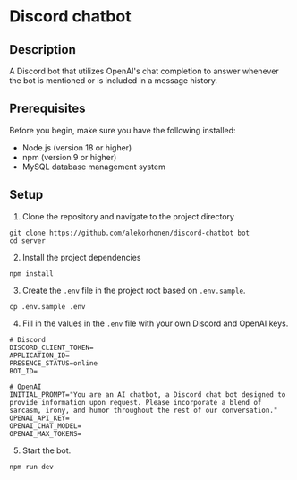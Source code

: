 # Discord chatbot

## Description
A Discord bot that utilizes OpenAI's chat completion to answer whenever the bot is mentioned or is included in a message history.

## Prerequisites

Before you begin, make sure you have the following installed:

- Node.js (version 18 or higher)
- npm (version 9 or higher)
- MySQL database management system

## Setup

1. Clone the repository and navigate to the project directory
```
git clone https://github.com/alekorhonen/discord-chatbot bot
cd server
```

2. Install the project dependencies
```
npm install
```

3. Create the `.env` file in the project root based on `.env.sample`.
```
cp .env.sample .env
```

4. Fill in the values in the `.env` file with your own Discord and OpenAI keys.
```
# Discord
DISCORD_CLIENT_TOKEN=
APPLICATION_ID=
PRESENCE_STATUS=online
BOT_ID=

# OpenAI
INITIAL_PROMPT="You are an AI chatbot, a Discord chat bot designed to provide information upon request. Please incorporate a blend of sarcasm, irony, and humor throughout the rest of our conversation."
OPENAI_API_KEY=
OPENAI_CHAT_MODEL=
OPENAI_MAX_TOKENS=
```

5. Start the bot.
```
npm run dev
```